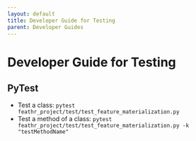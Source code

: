 ```yaml
---
layout: default
title: Developer Guide for Testing
parent: Developer Guides
---
```

# Developer Guide for Testing

## PyTest

* Test a class: `pytest feathr_project/test/test_feature_materialization.py`
* Test a method of a class: `pytest feathr_project/test/test_feature_materialization.py -k "testMethodName"`